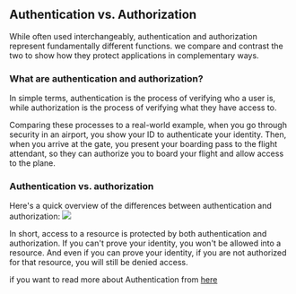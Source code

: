 ## Authentication vs. Authorization

While often used interchangeably, authentication and authorization represent fundamentally different functions. we compare and contrast the two to show how they protect applications in complementary ways.

### What are authentication and authorization?

In simple terms, authentication is the process of verifying who a user is, while authorization is the process of verifying what they have access to.

Comparing these processes to a real-world example, when you go through security in an airport, you show your ID to authenticate your identity. Then, when you arrive at the gate, you present your boarding pass to the flight attendant, so they can authorize you to board your flight and allow access to the plane.

### Authentication vs. authorization
Here's a quick overview of the differences between authentication and authorization:
![](/images/auth-conclusion.png)

In short, access to a resource is protected by both authentication and authorization. If you can't prove your identity, you won't be allowed into a resource. And even if you can prove your identity, if you are not authorized for that resource, you will still be denied access.

if you want to read more about Authentication from [here](https://blog.restcase.com/restful-api-authentication-basics/)
